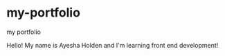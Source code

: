 # my-portfolio
my portfolio

Hello!
My name is Ayesha Holden and I'm learning front end development!
